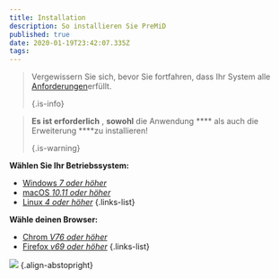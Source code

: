 ```yaml
---
title: Installation
description: So installieren Sie PreMiD
published: true
date: 2020-01-19T23:42:07.335Z
tags:
---
```


> Vergewissern Sie sich, bevor Sie fortfahren, dass Ihr System alle [Anforderungen](/install/requirements)erfüllt. 
> 
> {.is-info}

> **Es ist erforderlich** , **sowohl** die Anwendung **** als auch die Erweiterung ****zu installieren! 
> 
> {.is-warning}

**Wählen Sie Ihr Betriebssystem:**
- [Windows *7 oder höher*](/install/windows)
- [macOS *10.11 oder höher*](/install/macos)
- [Linux *4 oder höher*](/install/linux)
{.links-list}

**Wähle deinen Browser:**
- [Chrom *V76 oder höher*](/install/chromium)
- [Firefox *v69 oder höher*](/install/firefox)
{.links-list}

![](https://a.icons8.com/ajlQdsfa/FZhYWV/svg.svg) {.align-abstopright}